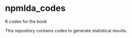 # npmlda_codes
R codes for the book

This repository contains codes to generate statistical results. 
